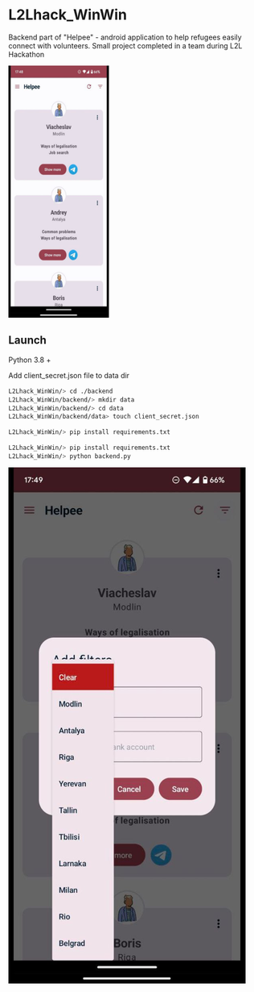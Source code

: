 # L2Lhack_WinWin

Backend part of "Helpee" - android application to help refugees easily connect with volunteers. Small project completed in a team during L2L Hackathon

<img src="https://github.com/kraslav4ik/L2Lhack_WinWin/blob/backend-dev/pictures/photo_2022-11-22_13-21-50.jpg" height="500" width="200"/>



## Launch

Python 3.8 +

Add client_secret.json file to data dir

```bash
L2Lhack_WinWin/> cd ./backend
L2Lhack_WinWin/backend/> mkdir data
L2Lhack_WinWin/backend/> cd data
L2Lhack_WinWin/backend/data> touch client_secret.json
```

```bash
L2Lhack_WinWin/> pip install requirements.txt
```

```bash
L2Lhack_WinWin/> pip install requirements.txt
L2Lhack_WinWin/> python backend.py
```

![image2](https://github.com/kraslav4ik/L2Lhack_WinWin/blob/backend-dev/pictures/photo_2022-11-22_13-21-57.jpg)
